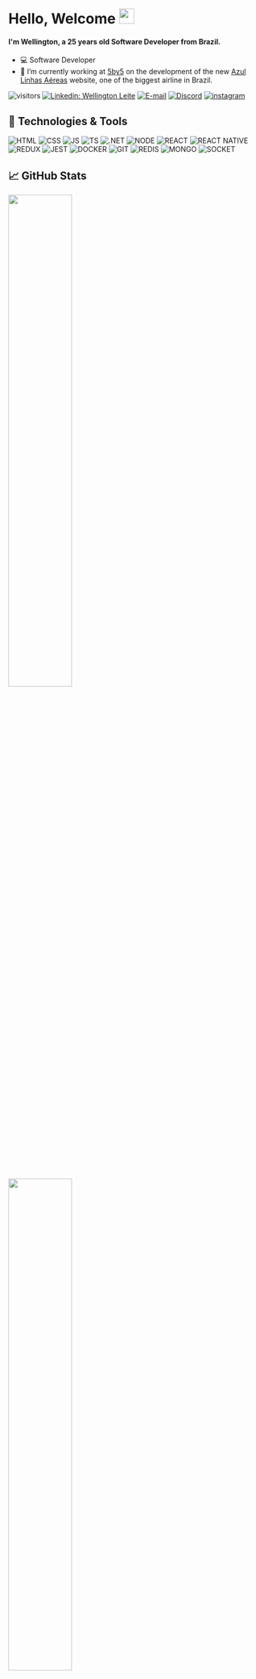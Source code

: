 <!--<img style="margin-top: 40px;" align="right" width="400px" src="https://media.giphy.com/media/ASd0Ukj0y3qMM/giphy.gif">-->

# Hello, Welcome <img src="https://media.giphy.com/media/f9jQLaKJJl6dL0AmmZ/giphy.gif" width="30px">

#### I'm Wellington, a 25 years old Software Developer from Brazil.

- 💻 Software Developer
- 🔭 I’m currently working at [5by5](http://5by5.com.br) on the development of the new [Azul Linhas Aéreas](https://www.voeazul.com.br) website, one of the biggest airline in Brazil.

![visitors](https://visitor-badge.laobi.icu/badge?page_id=wellingtonleitedev.wellingtonleitedev)
[![Linkedin: Wellington Leite](https://img.shields.io/badge/Wellington_Leite-blue?style=flat-square&logo=Linkedin&logoColor=white)](https://www.linkedin.com/in/wellington-leite)
[![E-mail](https://img.shields.io/badge/Gmail-white?style=flat-square&logo=gmail)](mailto:wellingtonleitee.s@gmail.com)
[![Discord](https://img.shields.io/badge/Discord-white?style=flat-square&logo=discord)](https://discord.com/users/379776536590417926)
[![instagram](https://img.shields.io/badge/instagram-white?style=flat-square&logo=instagram)](https://www.instagram.com/wellington.dev/)

## 🔧 Technologies & Tools

![HTML](https://img.shields.io/badge/html-%23e34f26.svg?&style=for-the-badge&logo=html5&logoColor=white)
![CSS](https://img.shields.io/badge/css-%231572b6.svg?&style=for-the-badge&logo=css3&logoColor=white)
![JS](https://img.shields.io/badge/javascript-%23323330.svg?&style=for-the-badge&logo=javascript&logoColor=%23F7DF1E)
![TS](https://img.shields.io/badge/typescript-%23007ACC.svg?&style=for-the-badge&logo=typescript&logoColor=white)
![.NET](https://img.shields.io/badge/.net-%2338225d.svg?&style=for-the-badge&logo=.net&logoColor=white)
![NODE](https://img.shields.io/badge/node.js-%2343853D.svg?&style=for-the-badge&logo=node.js&logoColor=white)
![REACT](https://img.shields.io/badge/react-%2320232a.svg?&style=for-the-badge&logo=react&logoColor=%2361DAFB)
![REACT NATIVE](https://img.shields.io/badge/react_native-%2320232a.svg?&style=for-the-badge&logo=react&logoColor=%2361DAFB)
![REDUX](https://img.shields.io/badge/redux-%23764abc.svg?&style=for-the-badge&logo=redux&logoColor=%23fff)
![JEST](https://img.shields.io/badge/-jest-%23C21325?&style=for-the-badge&logo=jest&logoColor=white)
![DOCKER](https://img.shields.io/badge/docker-%230db7ed.svg?&style=for-the-badge&logo=docker&logoColor=white)
![GIT](https://img.shields.io/badge/git-white.svg?&style=for-the-badge&logo=git&logoColor=&23f84e28)
![REDIS](https://img.shields.io/badge/redis-white.svg?&style=for-the-badge&logo=redis)
![MONGO](https://img.shields.io/badge/mongo-%2310AA50.svg?&style=for-the-badge&logo=mongodb&logoColor=white)
![SOCKET](https://img.shields.io/badge/socket.io-white.svg?&style=for-the-badge&logo=socket.io&logoColor=%23000)

## &#x1f4c8; GitHub Stats

<div align="left">
  <img height="50%" src="https://github-readme-stats.vercel.app/api?username=wellingtonleitedev&show_icons=true&hide_border=true&count_private=true&include_all_commits=true&theme=tokyonight" />
  <img height="50%" src="https://github-readme-stats.vercel.app/api/top-langs/?username=wellingtonleitedev&exclude_repo=KNN-Image-Classification&show_icons=true&hide_border=true&layout=compact&langs_count=8&theme=tokyonight"/><br>
</div>

## 🏆 GitHub Trophies

![Trophies](https://github-profile-trophy.vercel.app/?username=wellingtonleitedev&theme=nord&column=7)

## 👨‍💻 This week, I spent my time on:

[![Wellington's wakatime stats](https://github-readme-stats.vercel.app/api/wakatime?username=wellingtonleitedev&line_height=27&title_color=6aa6f8&text_color=8a919a&icon_color=6aa6f8&bg_color=22272e)](https://wakatime.com/@wellingtonleitedev)
